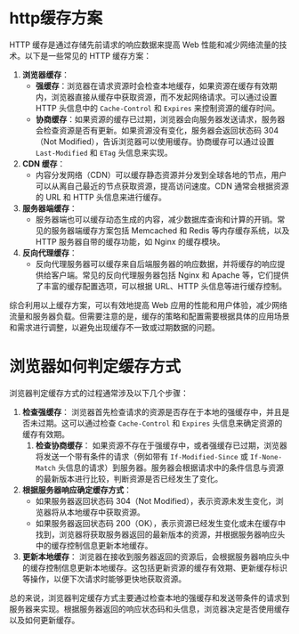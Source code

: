 # http缓存方案

HTTP 缓存是通过存储先前请求的响应数据来提高 Web 性能和减少网络流量的技术。以下是一些常见的 HTTP 缓存方案：

1. **浏览器缓存**：
   - **强缓存**：浏览器在请求资源时会检查本地缓存，如果资源在缓存有效期内，浏览器直接从缓存中获取资源，而不发起网络请求。可以通过设置 HTTP 头信息中的 `Cache-Control` 和 `Expires` 来控制资源的缓存时间。
   - **协商缓存**：如果资源的缓存已过期，浏览器会向服务器发送请求，服务器会检查资源是否有更新。如果资源没有变化，服务器会返回状态码 304（Not Modified），告诉浏览器可以使用缓存。协商缓存可以通过设置 `Last-Modified` 和 `ETag` 头信息来实现。
2. **CDN 缓存**：
   - 内容分发网络（CDN）可以缓存静态资源并分发到全球各地的节点，用户可以从离自己最近的节点获取资源，提高访问速度。CDN 通常会根据资源的 URL 和 HTTP 头信息来进行缓存。
3. **服务器端缓存**：
   - 服务器端也可以缓存动态生成的内容，减少数据库查询和计算的开销。常见的服务器端缓存方案包括 Memcached 和 Redis 等内存缓存系统，以及 HTTP 服务器自带的缓存功能，如 Nginx 的缓存模块。
4. **反向代理缓存**：
   - 反向代理服务器可以缓存来自后端服务器的响应数据，并将缓存的响应提供给客户端。常见的反向代理服务器包括 Nginx 和 Apache 等，它们提供了丰富的缓存配置选项，可以根据 URL、HTTP 头信息等进行缓存控制。

综合利用以上缓存方案，可以有效地提高 Web 应用的性能和用户体验，减少网络流量和服务器负载。但需要注意的是，缓存的策略和配置需要根据具体的应用场景和需求进行调整，以避免出现缓存不一致或过期数据的问题。

# 浏览器如何判定缓存方式

浏览器判定缓存方式的过程通常涉及以下几个步骤：

1. **检查强缓存**：
   浏览器首先检查请求的资源是否存在于本地的强缓存中，并且是否未过期。这可以通过检查 `Cache-Control` 和 `Expires` 头信息来确定资源的缓存有效期。
   1. **检查协商缓存**：
      如果资源不存在于强缓存中，或者强缓存已过期，浏览器将发送一个带有条件的请求（例如带有 `If-Modified-Since` 或 `If-None-Match` 头信息的请求）到服务器。服务器会根据请求中的条件信息与资源的最新版本进行比较，判断资源是否已经发生了变化。
2. **根据服务器响应确定缓存方式**：
   - 如果服务器返回状态码 304（Not Modified），表示资源未发生变化，浏览器将从本地缓存中获取资源。
   - 如果服务器返回状态码 200（OK），表示资源已经发生变化或未在缓存中找到，浏览器将获取服务器返回的最新版本的资源，并根据服务器响应头中的缓存控制信息更新本地缓存。
3. **更新本地缓存**：
   浏览器在接收到服务器返回的资源后，会根据服务器响应头中的缓存控制信息更新本地缓存。这包括更新资源的缓存有效期、更新缓存标识等操作，以便下次请求时能够更快地获取资源。

总的来说，浏览器判定缓存方式主要通过检查本地的强缓存和发送带条件的请求到服务器来实现。根据服务器返回的响应状态码和头信息，浏览器决定是否使用缓存以及如何更新缓存。
